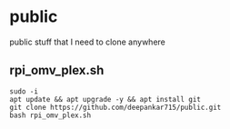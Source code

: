 # public
public stuff that I need to clone anywhere

## rpi_omv_plex.sh
```
sudo -i
apt update && apt upgrade -y && apt install git
git clone https://github.com/deepankar715/public.git
bash rpi_omv_plex.sh
```
